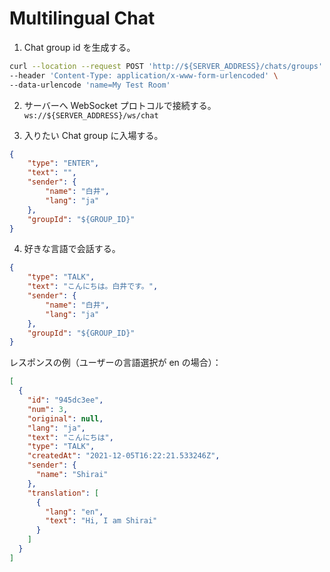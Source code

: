 # Multilingual Chat

1. Chat group id を生成する。
```sh
curl --location --request POST 'http://${SERVER_ADDRESS}/chats/groups' \
--header 'Content-Type: application/x-www-form-urlencoded' \
--data-urlencode 'name=My Test Room'
```

2. サーバーへ WebSocket プロトコルで接続する。  
`ws://${SERVER_ADDRESS}/ws/chat`

3. 入りたい Chat group に入場する。
```json
{
	"type": "ENTER",
	"text": "",
	"sender": {
		"name": "白井",
        "lang": "ja"
	},
	"groupId": "${GROUP_ID}"
}
```

4. 好きな言語で会話する。
```json
{
	"type": "TALK",
	"text": "こんにちは。白井です。",
	"sender": {
		"name": "白井",
        "lang": "ja"
	},
	"groupId": "${GROUP_ID}"
}
```

レスポンスの例（ユーザーの言語選択が en の場合）：
```json
[
  {
    "id": "945dc3ee",
    "num": 3,
    "original": null,
    "lang": "ja",
    "text": "こんにちは",
    "type": "TALK",
    "createdAt": "2021-12-05T16:22:21.533246Z",
    "sender": {
      "name": "Shirai"
    },
    "translation": [
      {
        "lang": "en",
        "text": "Hi, I am Shirai"
      }
    ]
  }
]
```